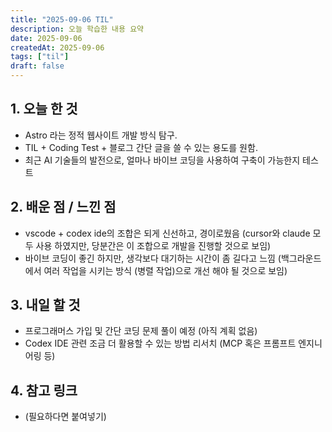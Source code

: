 ```yaml
---
title: "2025-09-06 TIL"
description: 오늘 학습한 내용 요약
date: 2025-09-06
createdAt: 2025-09-06
tags: ["til"]
draft: false
---
```


## 1. 오늘 한 것
- Astro 라는 정적 웹사이트 개발 방식 탐구.
- TIL + Coding Test + 블로그 간단 글을 쓸 수 있는 용도를 원함.
- 최근 AI 기술들의 발전으로, 얼마나 바이브 코딩을 사용하여 구축이 가능한지 테스트

## 2. 배운 점 / 느낀 점
- vscode + codex ide의 조합은 되게 신선하고, 경이로웠음 (cursor와 claude 모두 사용 하였지만, 당분간은 이 조합으로 개발을 진행할 것으로 보임)
- 바이브 코딩이 좋긴 하지만, 생각보다 대기하는 시간이 좀 길다고 느낌 (백그라운드에서 여러 작업을 시키는 방식 (병렬 작업)으로 개선 해야 될 것으로 보임)

## 3. 내일 할 것
- 프로그래머스 가입 및 간단 코딩 문제 풀이 예정 (아직 계획 없음)
- Codex IDE 관련 조금 더 활용할 수 있는 방법 리서치 (MCP 혹은 프롬프트 엔지니어링 등)

## 4. 참고 링크
- (필요하다면 붙여넣기)